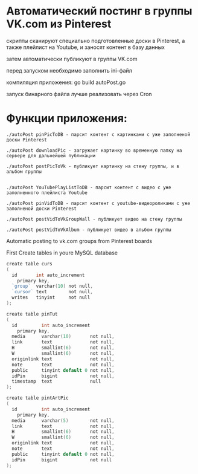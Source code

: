 # Автоматический постинг в группы VK.com из Pinterest
скрипты сканируют специально подготовленные доски в Pinterest, а также плейлист на Youtube, и заносят контент в базу данных

затем автоматически публикуют в группы VK.com

перед запуском необходимо заполнить ini-файл

компиляция приложения: go build autoPost.go

запуск бинарного файла лучше реализовать через Cron


# Функции приложения:

```
./autoPost pinPicToDB - парсит контент с картинками с уже заполненой доски Pinterest

./autoPost downloadPic - загружает картинку во временную папку на сервере для дальнейшей публикации

./autoPost postPicToVk - публикует картинку на стену группы, и в альбом группы


./autoPost YouTubePlayListToDB - парсит контент с видео с уже заполненного плейлиста Youtube

./autoPost pinVidToDB - парсит контент с youtube-видеороликами с уже заполненой доски Pinterest

./autoPost postVidToVkGroupWall - публикует видео на стену группы

./autoPost postVidToVkAlbum - публикует видео в альбом группы
```



Automatic posting to vk.com groups from Pinterest boards

First Create tables in youre MySQL database

```go
create table curs
(
  id       int auto_increment
    primary key,
  `group`  varchar(10) not null,
  `cursor` text        not null,
  writes   tinyint     not null
);

create table pinTut
(
  id         int auto_increment
    primary key,
  media      varchar(10)       not null,
  link       text              not null,
  H          smallint(6)       not null,
  W          smallint(6)       not null,
  originlink text              not null,
  note       text              not null,
  public     tinyint default 0 not null,
  idPin      bigint            not null,
  timestamp  text              null
);

create table pintArtPic
(
  id         int auto_increment
    primary key,
  media      varchar(5)        not null,
  link       text              not null,
  H          smallint(6)       not null,
  W          smallint(6)       not null,
  originlink text              not null,
  note       text              not null,
  public     tinyint default 0 not null,
  idPin      bigint            not null
);
```

